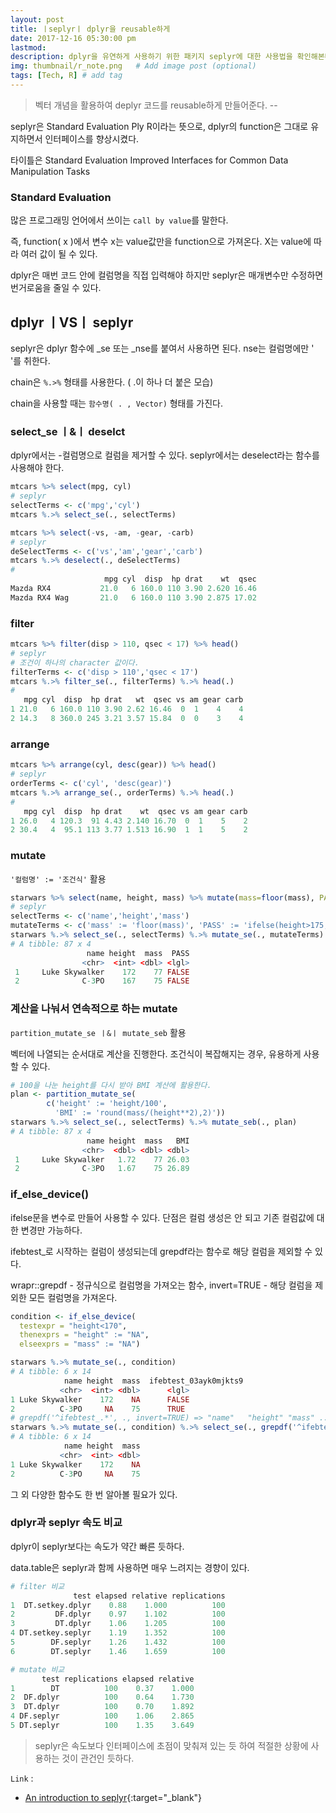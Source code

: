 ```yaml
---
layout: post
title: ㅣseplyrㅣ dplyr을 reusable하게
date: 2017-12-16 05:30:00 pm
lastmod:
description: dplyr을 유연하게 사용하기 위한 패키지 seplyr에 대한 사용법을 확인해본다. # Add post description (optional)
img: thumbnail/r_note.png   # Add image post (optional)
tags: [Tech, R] # add tag
---
```


> 벡터 개념을 활용하여 deplyr 코드를 reusable하게 만들어준다.  -- 

seplyr은 Standard Evaluation Ply R이라는 뜻으로, dplyr의 function은 그대로 유지하면서 인터페이스를 향상시켰다.

타이틀은 Standard Evaluation Improved Interfaces for Common Data Manipulation Tasks

### Standard Evaluation

많은 프로그래밍 언어에서 쓰이는 `call by value`를 말한다.

즉, function( x )에서 변수 x는 value값만을 function으로 가져온다. X는 value에 따라 여러 값이 될 수 있다.

dplyr은 매번 코드 안에 컬럼명을 직접 입력해야 하지만 seplyr은 매개변수만 수정하면 번거로움을 줄일 수 있다.

## dplyr ㅣVSㅣ seplyr

seplyr은 dplyr 함수에 _se 또는 _nse를 붙여서 사용하면 된다. nse는 컬럼명에만 ' '를 취한다.

chain은 `%.>%` 형태를 사용한다. ( .이 하나 더 붙은 모습)

chain을 사용할 때는 `함수명( . , Vector)` 형태를 가진다.

### select_se ㅣ&ㅣ deselct

dplyr에서는 -컬럼명으로 컬럼을 제거할 수 있다. seplyr에서는 deselect라는 함수를 사용해야 한다.

``` r
mtcars %>% select(mpg, cyl)
# seplyr
selectTerms <- c('mpg','cyl')
mtcars %.>% select_se(., selectTerms)
```

``` r
mtcars %>% select(-vs, -am, -gear, -carb)
# seplyr
deSelectTerms <- c('vs','am','gear','carb')
mtcars %.>% deselect(., deSelectTerms)
#
                     mpg cyl  disp  hp drat    wt  qsec
Mazda RX4           21.0   6 160.0 110 3.90 2.620 16.46
Mazda RX4 Wag       21.0   6 160.0 110 3.90 2.875 17.02
```

### filter

``` r
mtcars %>% filter(disp > 110, qsec < 17) %>% head()
# seplyr
# 조건이 하나의 character 값이다.
filterTerms <- c('disp > 110','qsec < 17')
mtcars %.>% filter_se(., filterTerms) %.>% head(.)
#
   mpg cyl  disp  hp drat   wt  qsec vs am gear carb
1 21.0   6 160.0 110 3.90 2.62 16.46  0  1    4    4
2 14.3   8 360.0 245 3.21 3.57 15.84  0  0    3    4
```
### arrange

``` r
mtcars %>% arrange(cyl, desc(gear)) %>% head()
# seplyr
orderTerms <- c('cyl', 'desc(gear)')
mtcars %.>% arrange_se(., orderTerms) %.>% head(.)
# 
   mpg cyl  disp  hp drat    wt  qsec vs am gear carb
1 26.0   4 120.3  91 4.43 2.140 16.70  0  1    5    2
2 30.4   4  95.1 113 3.77 1.513 16.90  1  1    5    2
```

### mutate

`'컬럼명' := '조건식'` 활용

``` r
starwars %>% select(name, height, mass) %>% mutate(mass=floor(mass), PASS=ifelse(height>175,TRUE,FALSE))
# seplyr
selectTerms <- c('name','height','mass')
mutateTerms <- c('mass' := 'floor(mass)', 'PASS' := 'ifelse(height>175, TRUE, FALSE)')
starwars %.>% select_se(., selectTerms) %.>% mutate_se(., mutateTerms)
# A tibble: 87 x 4
                 name height  mass  PASS
                <chr>  <int> <dbl> <lgl>
 1     Luke Skywalker    172    77 FALSE
 2              C-3PO    167    75 FALSE
```

### 계산을 나눠서 연속적으로 하는 mutate

`partition_mutate_se ㅣ&ㅣ mutate_seb` 활용

벡터에 나열되는 순서대로 계산을 진행한다. 조건식이 복잡해지는 경우, 유용하게 사용할 수 있다.

``` r
# 100을 나눈 height를 다시 받아 BMI 계산에 활용한다.
plan <- partition_mutate_se(
        c('height' := 'height/100',
          'BMI' := 'round(mass/(height**2),2)'))
starwars %.>% select_se(., selectTerms) %.>% mutate_seb(., plan)
# A tibble: 87 x 4
                 name height  mass   BMI
                <chr>  <dbl> <dbl> <dbl>
 1     Luke Skywalker   1.72    77 26.03
 2              C-3PO   1.67    75 26.89
```

### if_else_device()

ifelse문을 변수로 만들어 사용할 수 있다. 단점은 컬럼 생성은 안 되고 기존 컬럼값에 대한 변경만 가능하다.

ifebtest_로 시작하는 컬럼이 생성되는데 grepdf라는 함수로 해당 컬럼을 제외할 수 있다.

wrapr::grepdf - 정규식으로 컬럼명을 가져오는 함수, invert=TRUE - 해당 컬럼을 제외한 모든 컬럼명을 가져온다.

``` r
condition <- if_else_device(
  testexpr = "height<170",
  thenexprs = "height" := "NA",
  elseexprs = "mass" := "NA")

starwars %.>% mutate_se(., condition)
# A tibble: 6 x 14
            name height  mass  ifebtest_03ayk0mjkts9
           <chr>  <int> <dbl>      <lgl>
1 Luke Skywalker    172    NA      FALSE
2          C-3PO     NA    75      TRUE
# grepdf('^ifebtest_.*', ., invert=TRUE) => "name"   "height" "mass" ...
starwars %.>% mutate_se(., condition) %.>% select_se(., grepdf('^ifebtest_.*', ., invert=TRUE))
# A tibble: 6 x 14
            name height  mass
           <chr>  <int> <dbl>      
1 Luke Skywalker    172    NA  
2          C-3PO     NA    75      
```
그 외 다양한 함수도 한 번 알아볼 필요가 있다.

### dplyr과 seplyr 속도 비교

dplyr이 seplyr보다는 속도가 약간 빠른 듯하다. 

data.table은 seplyr과 함께 사용하면 매우 느려지는 경향이 있다.

``` r
# filter 비교
              test elapsed relative replications
1  DT.setkey.dplyr    0.88    1.000          100
2         DF.dplyr    0.97    1.102          100
3         DT.dplyr    1.06    1.205          100
4 DT.setkey.seplyr    1.19    1.352          100
5        DF.seplyr    1.26    1.432          100
6        DT.seplyr    1.46    1.659          100
```

``` r
# mutate 비교
       test replications elapsed relative
1        DT          100    0.37    1.000    
2  DF.dplyr          100    0.64    1.730    
3  DT.dplyr          100    0.70    1.892      
4 DF.seplyr          100    1.06    2.865    
5 DT.seplyr          100    1.35    3.649   
```

> seplyr은 속도보다 인터페이스에 초점이 맞춰져 있는 듯 하여 적절한 상황에 사용하는 것이 관건인 듯하다.

`Link` : 

* [An introduction to seplyr](http://blog.revolutionanalytics.com/2017/12/introduction-to-seplyr.html){:target="_blank"}


